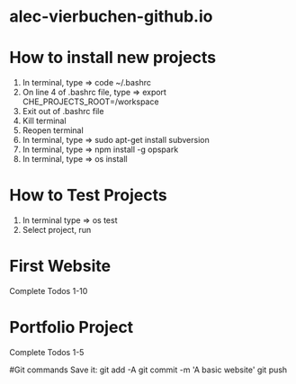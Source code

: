 # alec-vierbuchen-github.io

# How to install new projects
1) In terminal, type => code ~/.bashrc
2) On line 4 of .bashrc file, type => export CHE_PROJECTS_ROOT=/workspace
3) Exit out of .bashrc file
4) Kill terminal
5) Reopen terminal
6) In terminal, type => sudo apt-get install subversion
7) In terminal, type => npm install -g opspark
8) In terminal, type => os install

# How to Test Projects
1) In terminal type => os test
2) Select project, run

# First Website
Complete Todos 1-10

# Portfolio Project
Complete Todos 1-5

#Git commands 
Save it:
git add -A
git commit -m 'A basic website'
git push